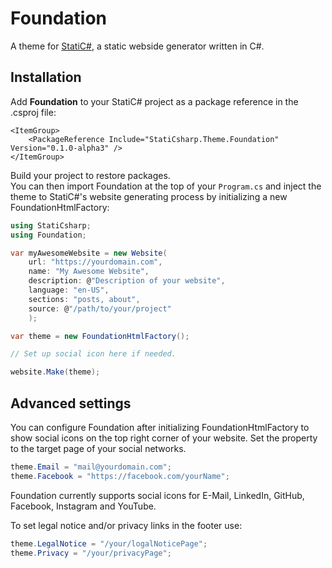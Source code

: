 # Foundation
A theme for [StatiC#](https://www.nuget.org/packages/StatiCsharp/), a static webside generator written in C#.

## Installation

Add **Foundation** to your StatiC# project as a package reference in the .csproj file:

```
<ItemGroup>
    <PackageReference Include="StatiCsharp.Theme.Foundation" Version="0.1.0-alpha3" />
</ItemGroup>
``` 
Build your project to restore packages.  
You can then import Foundation at the top of your `Program.cs` and inject the theme to StatiC#'s website generating process by initializing a new FoundationHtmlFactory:

```C#
using StatiCsharp;
using Foundation;

var myAwesomeWebsite = new Website(
    url: "https://yourdomain.com",
    name: "My Awesome Website",
    description: @"Description of your website",
    language: "en-US",
    sections: "posts, about",
    source: @"/path/to/your/project"
    );

var theme = new FoundationHtmlFactory();

// Set up social icon here if needed.

website.Make(theme);
```

## Advanced settings

You can configure Foundation after initializing FoundationHtmlFactory to show social icons on the top right corner of your website. Set the property to the target page of your social networks.

```C#
theme.Email = "mail@yourdomain.com";
theme.Facebook = "https://facebook.com/yourName";
```

Foundation currently supports social icons for E-Mail, LinkedIn, GitHub, Facebook, Instagram and YouTube.

To set legal notice and/or privacy links in the footer use:

```C#
theme.LegalNotice = "/your/logalNoticePage";
theme.Privacy = "/your/privacyPage";
```